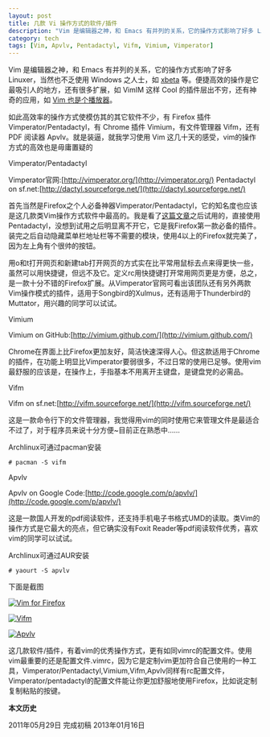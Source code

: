 ```yaml
---
layout: post
title: 几款 Vi 操作方式的软件/插件
description: "Vim 是编辑器之神，和 Emacs 有并列的关系，它的操作方式影响了好多 Linuxer，当然也不乏使用 Windows 之人士，如 xbeta 等。便捷高效的操作是它最吸引人的地方，还有很多扩展，如 VimIM 这样 Cool 的插件层出不穷，还有神奇的应用，如 Vim 也是个播放器。"
category: tech
tags: [Vim, Apvlv, Pentadactyl, Vifm, Vimium, Vimperator]
---
```


Vim 是编辑器之神，和 Emacs 有并列的关系，它的操作方式影响了好多 Linuxer，当然也不乏使用 Windows 之人士，如 [xbeta](http://xbeta.info) 等。便捷高效的操作是它最吸引人的地方，还有很多扩展，如 VimIM 这样 Cool 的插件层出不穷，还有神奇的应用，如 [Vim 也是个播放器](http://qixinglu.com/archives/vim_is_ascii_player)。

如此高效率的操作方式使模仿其的其它软件不少，有 Firefox 插件 Vimperator/Pentadactyl，有 Chrome 插件 Vimium，有文件管理器 Vifm，还有 PDF 阅读器 Apvlv。就是装逼，就我学习使用 Vim 这几十天的感受，vim的操作方式的高效也是毋庸置疑的

Vimperator/Pentadactyl

Vimperator官网:[http://vimperator.org/](http://vimperator.org/)
Pentadactyl on sf.net:[http://dactyl.sourceforge.net/](http://dactyl.sourceforge.net/)

首先当然是Firefox之个人必备神器Vimperator/Pentadactyl，它的知名度也应该是这几款类Vim操作方式软件中最高的。我是看了[这篇文章](http://xbeta.info/vimperator.htm)之后试用的，直接使用Pentadactyl，没想到试用之后明显离不开它，它是我Firefox第一款必备的插件。装完之后自动隐藏菜单栏地址栏等不需要的模块，使用4以上的Firefox就完美了，因为左上角有个很帅的按钮。

用o和t打开网页和新建tab打开网页的方式实在比平常用鼠标去点来得更快一些，虽然可以用快捷键，但远不及它。定义rc用快捷键打开常用网页更是方便，总之，是一款十分不错的Firefox扩展。从Vimperator官网可看出该团队还有另外两款Vim操作模式的插件，适用于Songbird的Xulmus，还有适用于Thunderbird的Muttator，用兴趣的同学可以试试。

Vimium

Vimium on GitHub:[http://vimium.github.com/](http://vimium.github.com/)

Chrome在界面上比Firefox更加友好，简洁快速深得人心。但这款适用于Chrome的插件，在功能上明显比Vimperator要弱很多，不过日常的使用已足够。使用vim最舒服的应该是，在操作上，手指基本不用离开主键盘，是键盘党的必需品。

Vifm

Vifm on sf.net:[http://vifm.sourceforge.net/](http://vifm.sourceforge.net/)

这是一款命令行下的文件管理器，我觉得用vim的同时使用它来管理文件是最适合不过了，对于程序员来说十分方便~目前正在熟悉中……

Archlinux可通过pacman安装

    # pacman -S vifm

Apvlv

Apvlv on Google Code:[http://code.google.com/p/apvlv/](http://code.google.com/p/apvlv/)

这是一款国人开发的pdf阅读软件，还支持手机电子书格式UMD的读取。类Vim的操作方式是它最大的亮点，但它确实没有Foxit Reader等pdf阅读软件优秀，喜欢vim的同学可以试试。

Archlinux可通过AUR安装

    # yaourt -S apvlv

下面是截图

[![Vim for Firefox](http://i951.photobucket.com/albums/ad353/Fooleap/Blog/Fooleap/vim-for-firefox.png)](http://i951.photobucket.com/albums/ad353/Fooleap/Blog/Fooleap/vim-for-firefox.png)

[![Vifm](http://i951.photobucket.com/albums/ad353/Fooleap/Blog/Fooleap/vifm.png)](http://i951.photobucket.com/albums/ad353/Fooleap/Blog/Fooleap/vifm.png)

[![Apvlv](http://i951.photobucket.com/albums/ad353/Fooleap/Blog/Fooleap/apvlv.png)](http://i951.photobucket.com/albums/ad353/Fooleap/Blog/Fooleap/apvlv.png)

这几款软件/插件，有着vim的优秀操作方式，更有如同vimrc的配置文件。使用vim最重要的还是配置文件.vimrc，因为它是定制vim更加符合自己使用的一种工具，Vimperator/Pentadactyl,Vimium,Vifm,Apvlv同样有rc配置文件，Vimperator/pentadactyl的配置文件能让你更加舒服地使用Firefox，比如说定制复制粘贴的按键。

**本文历史**

2011年05月29日 完成初稿
2013年01月16日  
